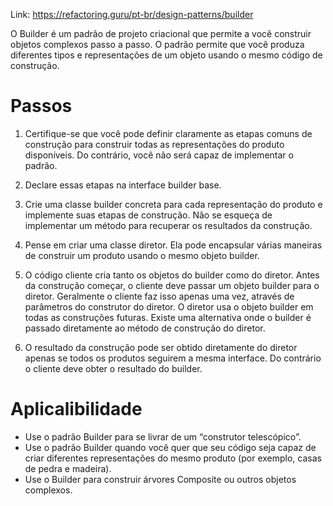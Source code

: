Link: https://refactoring.guru/pt-br/design-patterns/builder

O Builder é um padrão de projeto criacional que permite a você construir objetos complexos passo a passo. O padrão permite que você produza diferentes tipos e representações de um objeto usando o mesmo código de construção.

# Passos

1. Certifique-se que você pode definir claramente as etapas comuns de construção para construir todas as representações do produto disponíveis. Do contrário, você não será capaz de implementar o padrão.

2. Declare essas etapas na interface builder base.

3. Crie uma classe builder concreta para cada representação do produto e implemente suas etapas de construção. Não se esqueça de implementar um método para recuperar os resultados da construção.

4. Pense em criar uma classe diretor. Ela pode encapsular várias maneiras de construir um produto usando o mesmo objeto builder.

5. O código cliente cria tanto os objetos do builder como do diretor. Antes da construção começar, o cliente deve passar um objeto builder para o diretor. Geralmente o cliente faz isso apenas uma vez, através de parâmetros do construtor do diretor. O diretor usa o objeto builder em todas as construções futuras. Existe uma alternativa onde o builder é passado diretamente ao método de construção do diretor.

6. O resultado da construção pode ser obtido diretamente do diretor apenas se todos os produtos seguirem a mesma interface. Do contrário o cliente deve obter o resultado do builder.

# Aplicalibilidade
- Use o padrão Builder para se livrar de um “construtor telescópico”.
- Use o padrão Builder quando você quer que seu código seja capaz de criar diferentes representações do mesmo produto (por exemplo, casas de pedra e madeira).
- Use o Builder para construir árvores Composite ou outros objetos complexos.